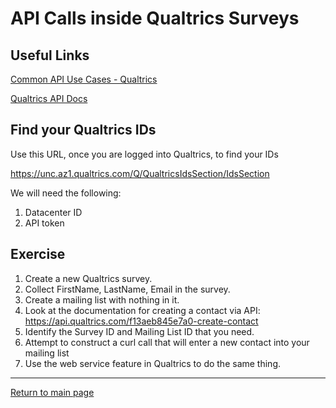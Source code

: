 # API Calls inside Qualtrics Surveys

## Useful Links

[Common API Use Cases - Qualtrics](https://www.qualtrics.com/support/integrations/api-integration/common-api-use-cases/)

[Qualtrics API Docs](https://api.qualtrics.com/)

## Find your Qualtrics IDs

Use this URL, once you are logged into Qualtrics, to find your IDs

https://unc.az1.qualtrics.com/Q/QualtricsIdsSection/IdsSection

We will need the following:

1. Datacenter ID
2. API token

## Exercise

1. Create a new Qualtrics survey.
2. Collect FirstName, LastName, Email in the survey.
3. Create a mailing list with nothing in it.
4. Look at the documentation for creating a contact via API: https://api.qualtrics.com/f13aeb845e7a0-create-contact
5. Identify the Survey ID and Mailing List ID that you need. 
6. Attempt to construct a curl call that will enter a new contact into your mailing list
7. Use the web service feature in Qualtrics to do the same thing.

---

[Return to main page](../../)
